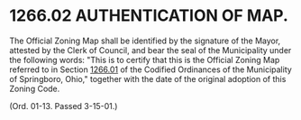 1266.02 AUTHENTICATION OF MAP.
==============================

The Official Zoning Map shall be identified by the signature of the
Mayor, attested by the Clerk of Council, and bear the seal of the
Municipality under the following words: "This is to certify that this is
the Official Zoning Map referred to in Section [1266.01](50515abe.html)
of the Codified Ordinances of the Municipality of Springboro, Ohio,"
together with the date of the original adoption of this Zoning Code.

(Ord. 01-13. Passed 3-15-01.)
